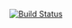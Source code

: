 [![Build Status](https://travis-ci.org/mgodave/netty-protobuf-rpc.png)](https://travis-ci.org/mgodave/netty-protobuf-rpc)

